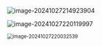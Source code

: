 ![image-20241027214923904](11.包.assets/image-20241027214923904.png)





![image-20241027220119997](11.包.assets/image-20241027220119997.png)



<img src="11.包.assets/image-20241027220032539.png" alt="image-20241027220032539" style="zoom:80%;" />